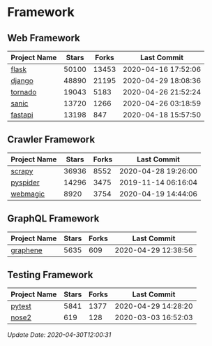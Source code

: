 # Framework

## Web Framework

| Project Name | Stars | Forks | Last Commit |
| ------------ | ----- | ----- | ----------- |
| [flask](https://github.com/pallets/flask) | 50100 | 13453 | 2020-04-16 17:52:06 |
| [django](https://github.com/django/django) | 48890 | 21195 | 2020-04-29 18:08:36 |
| [tornado](https://github.com/tornadoweb/tornado) | 19043 | 5183 | 2020-04-26 21:52:24 |
| [sanic](https://github.com/huge-success/sanic) | 13720 | 1266 | 2020-04-26 03:18:59 |
| [fastapi](https://github.com/tiangolo/fastapi) | 13198 | 847 | 2020-04-18 15:57:50 |

## Crawler Framework

| Project Name | Stars | Forks | Last Commit |
| ------------ | ----- | ----- | ----------- |
| [scrapy](https://github.com/scrapy/scrapy) | 36936 | 8552 | 2020-04-28 19:26:00 |
| [pyspider](https://github.com/binux/pyspider) | 14296 | 3475 | 2019-11-14 06:16:04 |
| [webmagic](https://github.com/code4craft/webmagic) | 8920 | 3754 | 2020-04-19 14:44:06 |

## GraphQL Framework

| Project Name | Stars | Forks | Last Commit |
| ------------ | ----- | ----- | ----------- |
| [graphene](https://github.com/graphql-python/graphene) | 5635 | 609 | 2020-04-29 12:38:56 |

## Testing Framework

| Project Name | Stars | Forks | Last Commit |
| ------------ | ----- | ----- | ----------- |
| [pytest](https://github.com/pytest-dev/pytest) | 5841 | 1377 | 2020-04-29 14:28:20 |
| [nose2](https://github.com/nose-devs/nose2) | 619 | 128 | 2020-03-03 16:52:03 |

*Update Date: 2020-04-30T12:00:31*